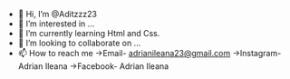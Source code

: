 - 👋 Hi, I’m @Aditzzz23
- 👀 I’m interested in ...
- 🌱 I’m currently learning Html and Css.
- 💞️ I’m looking to collaborate on ...
- 📫 How to reach me ->Email- adrianileana23@gmail.com
                      ->Instagram- Adrian Ileana
                      ->Facebook- Adrian Ileana

<!---
Aditzzz23/Aditzzz23 is a ✨ special ✨ repository because its `README.md` (this file) appears on your GitHub profile.
You can click the Preview link to take a look at your changes.
--->
